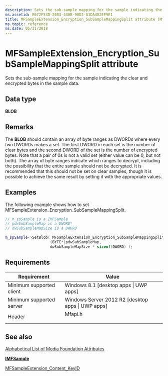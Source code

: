 ```yaml
---
description: Sets the sub-sample mapping for the sample indicating the clear and encrypted bytes in the sample data.
ms.assetid: E672F53D-2083-430B-90D2-A1DA482EF9E1
title: MFSampleExtension_Encryption_SubSampleMappingSplit attribute (Mfapi.h)
ms.topic: reference
ms.date: 05/31/2018
---
```


# MFSampleExtension\_Encryption\_SubSampleMappingSplit attribute

Sets the sub-sample mapping for the sample indicating the clear and encrypted bytes in the sample data.

## Data type

**BLOB**

## Remarks

The **BLOB** should contain an array of byte ranges as DWORDs where every two DWORDs makes a set. The first DWORD in each set is the number of clear bytes and the second DWORD of the set is the number of encrypted bytes. Note that a pair of 0s is not a valid set (either value can be 0, but not both). The array of byte ranges indicate which ranges to decrypt, including the possibility that the entire sample should not be decrypted. It is recommended that this should not be set on clear samples, though it is possible to achieve the same result by setting it with the appropriate values.

## Examples

The following example shows how to set MFSampleExtension\_Encryption\_SubSampleMappingSplit.


```C++
// m_spSample is a IMFSample
// pdwSubSampleMap is a DWORD*
// dwSubSampleMapSize is a DWORD

m_spSample->SetBlob( MFSampleExtension_Encryption_SubSampleMappingSplit,
                    (BYTE*)pdwSubSampleMap, 
                    dwSubSampleMapSize * sizeof(DWORD) );
```



## Requirements



| Requirement | Value |
|-------------------------------------|------------------------------------------------------------------------------------|
| Minimum supported client<br/> | Windows 8.1 \[desktop apps \| UWP apps\]<br/>                                |
| Minimum supported server<br/> | Windows Server 2012 R2 \[desktop apps \| UWP apps\]<br/>                     |
| Header<br/>                   | <dl> <dt>Mfapi.h</dt> </dl> |



## See also

<dl> <dt>

[Alphabetical List of Media Foundation Attributes](alphabetical-list-of-media-foundation-attributes.md)
</dt> <dt>

[**IMFSample**](/windows/desktop/api/mfobjects/nn-mfobjects-imfsample)
</dt> <dt>

[MFSampleExtension\_Content\_KeyID](mfsampleextension-content-keyid.md)
</dt> </dl>

 

 




